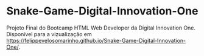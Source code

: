 # Snake-Game-Digital-Innovation-One
Projeto Final do Bootcamp HTML Web Developer da Digital Innovation One.
Disponível para a vizualização em https://felippevelosomarinho.github.io/Snake-Game-Digital-Innovation-One/.
